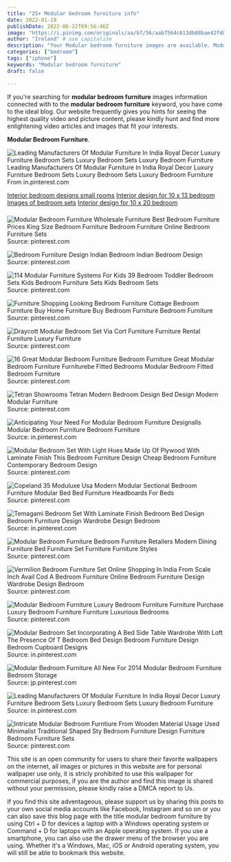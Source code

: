 ```yaml
---
title: "25+ Modular bedroom furniture info"
date: 2022-01-19
publishDate: 2022-06-22T09:56:46Z
image: "https://i.pinimg.com/originals/aa/b7/56/aab7564c613db88bae42fd8cb7ce2fdb.jpg"
author: "Ireland" # use capitalize
description: "Your Modular bedroom furniture images are available. Modular bedroom furniture are a topic that is being searched for and liked by netizens now. You can Get the Modular bedroom furniture files here. Download all royalty-free images."
categories: ["bedroom"]
tags: ["iphone"]
keywords: "Modular bedroom furniture"
draft: false

---
```


If you're searching for **modular bedroom furniture** images information connected with to the **modular bedroom furniture** keyword, you have come to the ideal  blog.  Our website frequently  gives you  hints  for seeing  the highest  quality video and picture  content, please kindly hunt and find more enlightening video articles and images  that fit your interests.

**Modular Bedroom Furniture**. 

![Leading Manufacturers Of Modular Furniture In India Royal Decor Luxury Furniture Bedroom Sets Luxury Bedroom Sets Luxury Bedroom Furniture](https://i.pinimg.com/originals/47/ce/d0/47ced09e308a8f952715ba3f1a48b3c2.jpg "Leading Manufacturers Of Modular Furniture In India Royal Decor Luxury Furniture Bedroom Sets Luxury Bedroom Sets Luxury Bedroom Furniture")
Leading Manufacturers Of Modular Furniture In India Royal Decor Luxury Furniture Bedroom Sets Luxury Bedroom Sets Luxury Bedroom Furniture From in.pinterest.com

[Interior bedroom designs small rooms](/interior-bedroom-designs-small-rooms/)
[Interior design for 10 x 13 bedroom](/interior-design-for-10-x-13-bedroom/)
[Images of bedroom sets](/images-of-bedroom-sets/)
[Interior design for 10 x 20 bedroom](/interior-design-for-10-x-20-bedroom/)



### 

 


![Modular Bedroom Furniture Wholesale Furniture Best Bedroom Furniture Prices King Size Bedroom Furniture Bedroom Furniture Online Bedroom Furniture Sets](https://i.pinimg.com/736x/f3/02/f5/f302f52754792fa4b8ae308632242481.jpg "Modular Bedroom Furniture Wholesale Furniture Best Bedroom Furniture Prices King Size Bedroom Furniture Bedroom Furniture Online Bedroom Furniture Sets")
Source: pinterest.com

 

![Bedroom Furniture Design Indian Bedroom Indian Bedroom Design](https://i.pinimg.com/originals/22/e7/bf/22e7bfad8206bbe235c4c1e42135c64d.jpg "Bedroom Furniture Design Indian Bedroom Indian Bedroom Design")
Source: pinterest.com

 

![114 Modular Furniture Systems For Kids 39 Bedroom Toddler Bedroom Sets Kids Bedroom Furniture Sets Kids Bedroom Sets](https://i.pinimg.com/originals/b4/3d/14/b43d148178b52bf8ee24c9cd4503cc51.jpg "114 Modular Furniture Systems For Kids 39 Bedroom Toddler Bedroom Sets Kids Bedroom Furniture Sets Kids Bedroom Sets")
Source: pinterest.com

 

![Furniture Shopping Looking Bedroom Furniture Cottage Bedroom Furniture Buy Home Furniture Buy Bedroom Furniture Bedroom Furniture](https://i.pinimg.com/736x/34/21/b4/3421b4deaa14ce474c92968faf94fef5.jpg "Furniture Shopping Looking Bedroom Furniture Cottage Bedroom Furniture Buy Home Furniture Buy Bedroom Furniture Bedroom Furniture")
Source: pinterest.com

 

![Draycott Modular Bedroom Set Via Cort Furniture Furniture Rental Furniture Luxury Furniture](https://i.pinimg.com/originals/fb/66/a0/fb66a057448931f4db3349f79979f26b.jpg "Draycott Modular Bedroom Set Via Cort Furniture Furniture Rental Furniture Luxury Furniture")
Source: pinterest.com

 

![16 Great Modular Bedroom Furniture Bedroom Furniture Great Modular Bedroom Furniture Furniturebe Fitted Bedrooms Modular Bedroom Fitted Bedroom Furniture](https://i.pinimg.com/736x/c3/c0/1e/c3c01ef28e14a11d3d1d964ec956b7fd.jpg "16 Great Modular Bedroom Furniture Bedroom Furniture Great Modular Bedroom Furniture Furniturebe Fitted Bedrooms Modular Bedroom Fitted Bedroom Furniture")
Source: pinterest.com

 

![Tetran Showrooms Tetran Modern Bedroom Design Bed Design Modern Modular Furniture](https://i.pinimg.com/originals/23/d5/bc/23d5bccf5eb86083e17d3feb49f37037.jpg "Tetran Showrooms Tetran Modern Bedroom Design Bed Design Modern Modular Furniture")
Source: pinterest.com

 

![Anticipating Your Need For Modular Bedroom Furniture Designalls Modular Bedroom Furniture Bedroom Furniture](https://i.pinimg.com/736x/83/53/ff/8353ffad34cb697672e26d2ef454c45e.jpg "Anticipating Your Need For Modular Bedroom Furniture Designalls Modular Bedroom Furniture Bedroom Furniture")
Source: in.pinterest.com

 

![Modular Bedroom Set With Light Hues Made Up Of Plywood With Laminate Finish This Bedroom Furniture Design Cheap Bedroom Furniture Contemporary Bedroom Design](https://i.pinimg.com/originals/d1/d4/d1/d1d4d1fd00baedacdbb5a5a22cdd8153.jpg "Modular Bedroom Set With Light Hues Made Up Of Plywood With Laminate Finish This Bedroom Furniture Design Cheap Bedroom Furniture Contemporary Bedroom Design")
Source: pinterest.com

 

![Copeland 35 Moduluxe Usa Modern Modular Sectional Bedroom Furniture Modular Bed Bed Furniture Headboards For Beds](https://i.pinimg.com/originals/31/47/b0/3147b0b1b06d3d2e66ed5311b3ad9430.jpg "Copeland 35 Moduluxe Usa Modern Modular Sectional Bedroom Furniture Modular Bed Bed Furniture Headboards For Beds")
Source: pinterest.com

 

![Temagami Bedroom Set With Laminate Finish Bedroom Bed Design Bedroom Furniture Design Wardrobe Design Bedroom](https://i.pinimg.com/564x/ca/fd/a4/cafda4f345556a55af2cca19d159cd42.jpg "Temagami Bedroom Set With Laminate Finish Bedroom Bed Design Bedroom Furniture Design Wardrobe Design Bedroom")
Source: in.pinterest.com

 

![Modular Bedroom Furniture Bedroom Furniture Retailers Modern Dining Furniture Bed Furniture Set Furniture Furniture Styles](https://i.pinimg.com/736x/37/30/1c/37301ce7a372e39094a176e446cebf42.jpg "Modular Bedroom Furniture Bedroom Furniture Retailers Modern Dining Furniture Bed Furniture Set Furniture Furniture Styles")
Source: pinterest.com

 

![Vermilion Bedroom Furniture Set Online Shopping In India From Scale Inch Avail Cod A Bedroom Furniture Online Bedroom Furniture Design Wardrobe Design Bedroom](https://i.pinimg.com/originals/99/aa/d1/99aad1d9a55490838e244cc82364f30e.jpg "Vermilion Bedroom Furniture Set Online Shopping In India From Scale Inch Avail Cod A Bedroom Furniture Online Bedroom Furniture Design Wardrobe Design Bedroom")
Source: pinterest.com

 

![Modular Bedroom Furniture Luxury Bedroom Furniture Furniture Purchase Luxury Bedroom Furniture Furniture Luxurious Bedrooms](https://i.pinimg.com/736x/fd/51/b2/fd51b282a7f1ac69a8e920f0735f92ca.jpg "Modular Bedroom Furniture Luxury Bedroom Furniture Furniture Purchase Luxury Bedroom Furniture Furniture Luxurious Bedrooms")
Source: pinterest.com

 

![Modular Bedroom Set Incorporating A Bed Side Table Wardrobe With Loft The Presence Of T Bedroom Bed Design Bedroom Furniture Design Bedroom Cupboard Designs](https://i.pinimg.com/originals/19/93/7e/19937e88282c2b77c5cf45ecc1e2d4bd.jpg "Modular Bedroom Set Incorporating A Bed Side Table Wardrobe With Loft The Presence Of T Bedroom Bed Design Bedroom Furniture Design Bedroom Cupboard Designs")
Source: in.pinterest.com

 

![Modular Bedroom Furniture All New For 2014 Modular Bedroom Furniture Bedroom Storage](https://i.pinimg.com/originals/18/b5/c9/18b5c9998db2d82d679e5e997805a947.jpg "Modular Bedroom Furniture All New For 2014 Modular Bedroom Furniture Bedroom Storage")
Source: jp.pinterest.com

 

![Leading Manufacturers Of Modular Furniture In India Royal Decor Luxury Furniture Bedroom Sets Luxury Bedroom Sets Luxury Bedroom Furniture](https://i.pinimg.com/originals/47/ce/d0/47ced09e308a8f952715ba3f1a48b3c2.jpg "Leading Manufacturers Of Modular Furniture In India Royal Decor Luxury Furniture Bedroom Sets Luxury Bedroom Sets Luxury Bedroom Furniture")
Source: in.pinterest.com

 

![Intricate Modular Bedroom Furntiure From Wooden Material Usage Used Minimalist Traditional Shaped Sty Bedroom Furniture Design Furniture Bedroom Furniture Sets](https://i.pinimg.com/originals/aa/b7/56/aab7564c613db88bae42fd8cb7ce2fdb.jpg "Intricate Modular Bedroom Furntiure From Wooden Material Usage Used Minimalist Traditional Shaped Sty Bedroom Furniture Design Furniture Bedroom Furniture Sets")
Source: pinterest.com

 

This site is an open community for users to share their favorite wallpapers on the internet, all images or pictures in this website are for personal wallpaper use only, it is stricly prohibited to use this wallpaper for commercial purposes, if you are the author and find this image is shared without your permission, please kindly raise a DMCA report to Us.

If you find this site adventageous, please support us by sharing this posts to your own social media accounts like Facebook, Instagram and so on or you can also save this blog page with the title modular bedroom furniture by using Ctrl + D for devices a laptop with a Windows operating system or Command + D for laptops with an Apple operating system. If you use a smartphone, you can also use the drawer menu of the browser you are using. Whether it's a Windows, Mac, iOS or Android operating system, you will still be able to bookmark this website.
